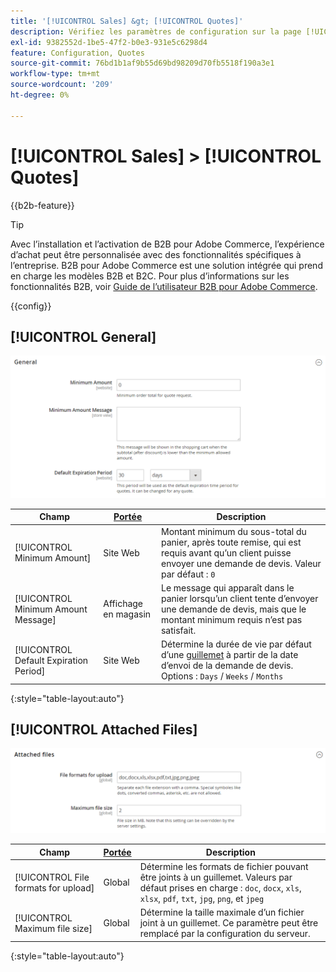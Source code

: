 ```yaml
---
title: '[!UICONTROL Sales] &gt; [!UICONTROL Quotes]'
description: Vérifiez les paramètres de configuration sur la page [!UICONTROL Sales] &gt; [!UICONTROL Quotes] de l’administrateur Commerce.
exl-id: 9382552d-1be5-47f2-b0e3-931e5c6298d4
feature: Configuration, Quotes
source-git-commit: 76bd1b1af9b55d69bd98209d70fb5518f190a3e1
workflow-type: tm+mt
source-wordcount: '209'
ht-degree: 0%

---
```


# [!UICONTROL Sales] > [!UICONTROL Quotes]

{{b2b-feature}}

>[!TIP]
>
>Avec l’installation et l’activation de B2B pour Adobe Commerce, l’expérience d’achat peut être personnalisée avec des fonctionnalités spécifiques à l’entreprise. B2B pour Adobe Commerce est une solution intégrée qui prend en charge les modèles B2B et B2C. Pour plus d’informations sur les fonctionnalités B2B, voir [Guide de l’utilisateur B2B pour Adobe Commerce](https://experienceleague.adobe.com/docs/commerce-admin/b2b/introduction.html).

{{config}}

<!-- [Quotes](https://docs.magento.com/user-guide/sales/quotes.html) -->

## [!UICONTROL General]

![Général](./assets/quotes-general.png)<!-- zoom -->

| Champ | [Portée](../../getting-started/websites-stores-views.md#scope-settings) | Description |
|--- |--- |--- |
| [!UICONTROL Minimum Amount] | Site Web | Montant minimum du sous-total du panier, après toute remise, qui est requis avant qu’un client puisse envoyer une demande de devis. Valeur par défaut : `0` |
| [!UICONTROL Minimum Amount Message] | Affichage en magasin | Le message qui apparaît dans le panier lorsqu’un client tente d’envoyer une demande de devis, mais que le montant minimum requis n’est pas satisfait. |
| [!UICONTROL Default Expiration Period] | Site Web | Détermine la durée de vie par défaut d’une [guillemet](../../b2b/quote-price-negotiation.md) à partir de la date d’envoi de la demande de devis. Options : `Days` / `Weeks` / `Months` |

{:style=&quot;table-layout:auto&quot;}

## [!UICONTROL Attached Files]

![Fichiers attachés](./assets/quotes-attached-files.png)<!-- zoom -->

| Champ | [Portée](../../getting-started/websites-stores-views.md#scope-settings) | Description |
|--- |--- |--- |
| [!UICONTROL File formats for upload] | Global | Détermine les formats de fichier pouvant être joints à un guillemet. Valeurs par défaut prises en charge : `doc`, `docx`, `xls`, `xlsx`, `pdf`, `txt`, `jpg`, `png`, et `jpeg` |
| [!UICONTROL Maximum file size] | Global | Détermine la taille maximale d’un fichier joint à un guillemet. Ce paramètre peut être remplacé par la configuration du serveur. |

{:style=&quot;table-layout:auto&quot;}
